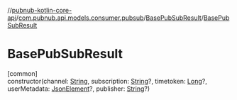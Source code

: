//[pubnub-kotlin-core-api](../../../index.md)/[com.pubnub.api.models.consumer.pubsub](../index.md)/[BasePubSubResult](index.md)/[BasePubSubResult](-base-pub-sub-result.md)

# BasePubSubResult

[common]\
constructor(channel: [String](https://kotlinlang.org/api/core/kotlin-stdlib/kotlin/-string/index.html), subscription: [String](https://kotlinlang.org/api/core/kotlin-stdlib/kotlin/-string/index.html)?, timetoken: [Long](https://kotlinlang.org/api/core/kotlin-stdlib/kotlin/-long/index.html)?, userMetadata: [JsonElement](../../com.pubnub.api/-json-element/index.md)?, publisher: [String](https://kotlinlang.org/api/core/kotlin-stdlib/kotlin/-string/index.html)?)
